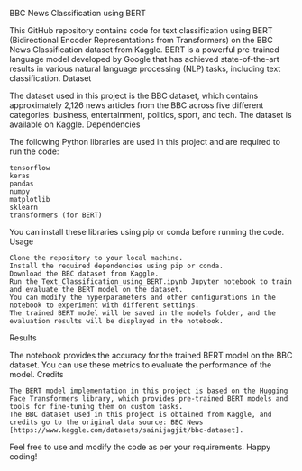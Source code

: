BBC News Classification using BERT

This GitHub repository contains code for text classification using BERT (Bidirectional Encoder Representations from Transformers) on the BBC News Classification dataset from Kaggle. BERT is a powerful pre-trained language model developed by Google that has achieved state-of-the-art results in various natural language processing (NLP) tasks, including text classification.
Dataset

The dataset used in this project is the BBC dataset, which contains approximately 2,126 news articles from the BBC across five different categories: business, entertainment, politics, sport, and tech. The dataset is available on Kaggle.
Dependencies

The following Python libraries are used in this project and are required to run the code:

    tensorflow
    keras
    pandas
    numpy
    matplotlib
    sklearn
    transformers (for BERT)

You can install these libraries using pip or conda before running the code.
Usage

    Clone the repository to your local machine.
    Install the required dependencies using pip or conda.
    Download the BBC dataset from Kaggle.
    Run the Text_Classification_using_BERT.ipynb Jupyter notebook to train and evaluate the BERT model on the dataset.
    You can modify the hyperparameters and other configurations in the notebook to experiment with different settings.
    The trained BERT model will be saved in the models folder, and the evaluation results will be displayed in the notebook.

Results

The notebook provides the accuracy for the trained BERT model on the BBC dataset. You can use these metrics to evaluate the performance of the model.
Credits

    The BERT model implementation in this project is based on the Hugging Face Transformers library, which provides pre-trained BERT models and tools for fine-tuning them on custom tasks.
    The BBC dataset used in this project is obtained from Kaggle, and credits go to the original data source: BBC News [https://www.kaggle.com/datasets/sainijagjit/bbc-dataset].

Feel free to use and modify the code as per your requirements.
Happy coding!
